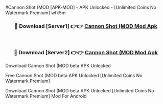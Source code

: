 #Cannon Shot (MOD [APK-MOD] - APK Unlocked - [Unlimited Coins No Watermark Premium] wfk5m



<div align="center">

<h3>🔴 Download [Server1] 👉👉 <a href="https://momento.my/?title=Cannon_Shot_(MOD">Cannon Shot (MOD Mod Apk</a></h3><br>

<h3>🔴 Download [Server2] 👉👉 <a href="https://momento.my/?title=Cannon_Shot_(MOD">Cannon Shot (MOD Mod Apk</a></h3>
</div>



Download Cannon Shot (MOD beta APK Unlocked

Free Cannon Shot (MOD beta APK Unlocked [Unlimited Coins No Watermark Premium]

Download Cannon Shot (MOD beta APK Unlocked [Unlimited Coins No Watermark Premium] Mod For Android
